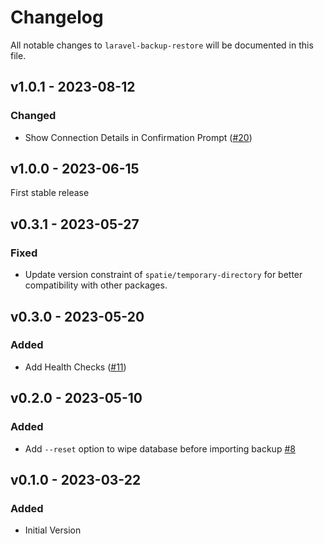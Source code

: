 # Changelog

All notable changes to `laravel-backup-restore` will be documented in this file.

## v1.0.1 - 2023-08-12

### Changed

- Show Connection Details in Confirmation Prompt ([#20](https://github.com/stefanzweifel/laravel-backup-restore/pull/20))

## v1.0.0 - 2023-06-15

First stable release

## v0.3.1 - 2023-05-27

### Fixed

- Update version constraint of `spatie/temporary-directory` for better compatibility with other packages.

## v0.3.0 - 2023-05-20

### Added

- Add Health Checks ([#11](https://github.com/stefanzweifel/laravel-backup-restore/pull/11))

## v0.2.0 - 2023-05-10

### Added

- Add `--reset` option to wipe database before importing backup [#8](https://github.com/stefanzweifel/laravel-backup-restore/pull/8)

## v0.1.0 - 2023-03-22

### Added

- Initial Version
